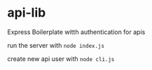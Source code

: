 # api-lib
 Express Boilerplate witth authentication for apis

run the server with `node index.js`

create new api user with `node cli.js`
